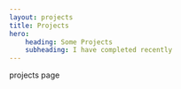 ```yaml
---
layout: projects
title: Projects
hero:
    heading: Some Projects
    subheading: I have completed recently
---
```


projects page